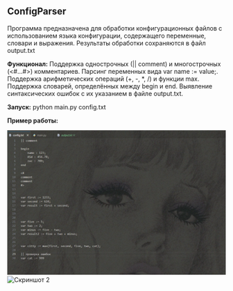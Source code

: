 ## ConfigParser


Программа предназначена для обработки конфигурационных файлов с использованием языка конфигурации, содержащего переменные, словари и выражения.
Результаты обработки сохраняются в файл output.txt

**Функционал:**
Поддержка однострочных (|| comment) и многострочных (<#...#>) комментариев.
Парсинг переменных вида var name := value;.
Поддержка арифметических операций (+, -, *, /) и функции max.
Поддержка словарей, определённых между begin и end.
Выявление синтаксических ошибок с их указанием в файле output.txt.

**Запуск:**
python main.py config.txt

**Пример работы:**

![Скриншот 1](https://github.com/Mordecai1sg/config-language-yaml/blob/main/1.PNG)
![Скриншот 2]([C:\path\to\your\photo2.png](https://github.com/Mordecai1sg/config-language-yaml/blob/main/2.PNG))

